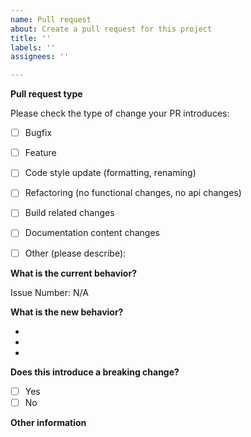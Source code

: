 ```yaml
---
name: Pull request
about: Create a pull request for this project
title: ''
labels: ''
assignees: ''

---
```


**Pull request type**

<!-- Please do not submit updates to dependencies unless it fixes an issue. --> 

<!-- Please try to limit your pull request to one type, submit multiple pull requests if needed. --> 

Please check the type of change your PR introduces:
- [ ] Bugfix
- [ ] Feature
- [ ] Code style update (formatting, renaming)
- [ ] Refactoring (no functional changes, no api changes)
- [ ] Build related changes
- [ ] Documentation content changes
- [ ] Other (please describe): 


**What is the current behavior?**
<!-- Please describe the current behavior that you are modifying, or link to a relevant issue. -->

Issue Number: N/A

**What is the new behavior?**
<!-- Please describe the behavior or changes that are being added by this PR. -->

-
-
-

**Does this introduce a breaking change?**

- [ ] Yes
- [ ] No

<!-- If this introduces a breaking change, please describe the impact and migration path for existing applications below. -->

**Other information**

<!-- Any other information that is important to this PR such as screenshots of how the component looks before and after the change. -->
